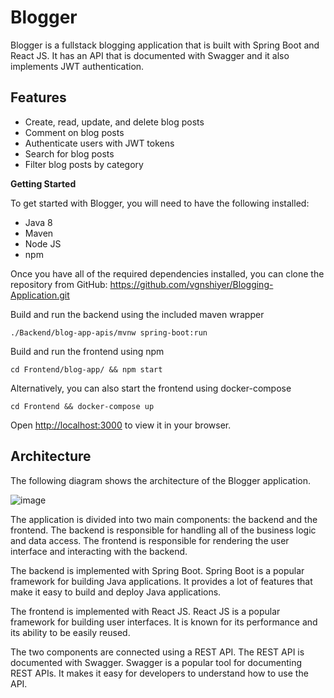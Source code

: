 # Blogger

Blogger is a fullstack blogging application that is built with Spring Boot and React JS. It has an API that is documented with Swagger and it also implements JWT authentication.

## Features
-   Create, read, update, and delete blog posts
-   Comment on blog posts
-   Authenticate users with JWT tokens
-   Search for blog posts
-   Filter blog posts by category

**Getting Started**

To get started with Blogger, you will need to have the following installed:
-   Java 8
-   Maven
-   Node JS
-   npm

Once you have all of the required dependencies installed, you can clone the repository from GitHub:
https://github.com/vgnshiyer/Blogging-Application.git

Build and run the backend using the included maven wrapper
```
./Backend/blog-app-apis/mvnw spring-boot:run
```
Build and run the frontend using npm
```
cd Frontend/blog-app/ && npm start
```
Alternatively, you can also start the frontend using docker-compose
```
cd Frontend && docker-compose up
```
Open [http://localhost:3000](http://localhost:3000) to view it in your browser.

## Architecture

The following diagram shows the architecture of the Blogger application.

![image](https://github.com/vgnshiyer/Blogging-Application/assets/39982819/ee8ed12a-4962-4814-ab5f-d7c2d5eda787)

The application is divided into two main components: the backend and the frontend. The backend is responsible for handling all of the business logic and data access. The frontend is responsible for rendering the user interface and interacting with the backend.

The backend is implemented with Spring Boot. Spring Boot is a popular framework for building Java applications. It provides a lot of features that make it easy to build and deploy Java applications.

The frontend is implemented with React JS. React JS is a popular framework for building user interfaces. It is known for its performance and its ability to be easily reused.

The two components are connected using a REST API. The REST API is documented with Swagger. Swagger is a popular tool for documenting REST APIs. It makes it easy for developers to understand how to use the API.

